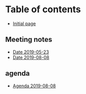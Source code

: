 # Table of contents

* [Initial page](README.md)

## Meeting notes

* [Date 2019-05-23](meeting-notes/date-2019-05-23.md)
* [Date 2019-08-08](meeting-notes/date-2019-08-08.md)

## agenda

* [Agenda 2019-08-08](agenda/untitled.md)

